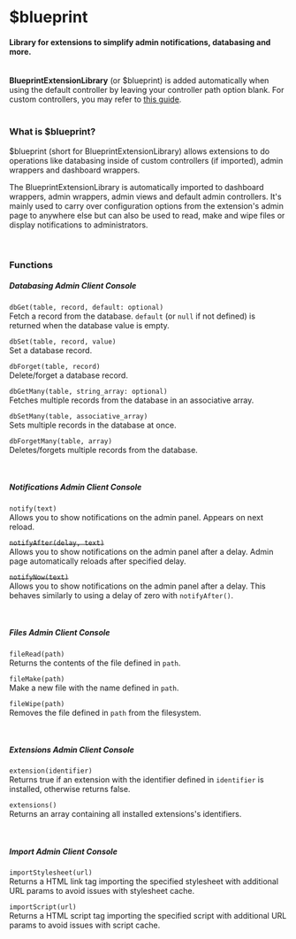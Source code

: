 # $blueprint

<h4 class="fw-light">Library for extensions to simplify admin notifications, databasing and more.</h4><br/>

<div class="alert mt-2 rounded-4 border" role="alert">
  <i class="bi bi-currency-dollar mt-1" style="font-size:23px; float: left;"></i>
  <div class="ps-3 ms-3"><b>BlueprintExtensionLibrary</b> (or $blueprint) is added automatically when using the default controller by leaving your controller path option blank. For custom controllers, you may refer to <a href="?page=developing-extensions/Custom-controllers" class="alert-link">this guide</a>.</div>
</div><br/>

### **What is $blueprint?**

\$blueprint (short for BlueprintExtensionLibrary) allows extensions to do operations like databasing inside of custom controllers (if imported), admin wrappers and dashboard wrappers.

The BlueprintExtensionLibrary is automatically imported to dashboard wrappers, admin wrappers, admin views and default admin controllers. It's mainly used to carry over configuration options from the extension's admin page to anywhere else but can also be used to read, make and wipe files or display notifications to administrators.

<br/>

### **Functions**

##### Databasing <span class="badge bg-primary-subtle text-primary-emphasis rounded-pill">Admin <i class="bi bi-check"></i></span> <span class="badge bg-primary-subtle text-primary-emphasis rounded-pill">Client <i class="bi bi-check"></i></span> <span class="badge bg-primary-subtle text-primary-emphasis rounded-pill">Console <i class="bi bi-check"></i></span>

`dbGet(table, record, default: optional)` <tag type="new" content="beta-2024-12"/></tag>\
Fetch a record from the database. `default` (or `null` if not defined) is returned when the database value is empty.

`dbSet(table, record, value)`\
Set a database record.

`dbForget(table, record)`\
Delete/forget a database record.

`dbGetMany(table, string_array: optional)` <tag type="new" content="beta-2024-12"/></tag>\
Fetches multiple records from the database in an associative array.

`dbSetMany(table, associative_array)` <tag type="new" content="beta-2024-12"/></tag>\
Sets multiple records in the database at once.

`dbForgetMany(table, array)` <tag type="new" content="beta-2024-12"/></tag>\
Deletes/forgets multiple records from the database.

<br/>

##### Notifications <span class="badge bg-primary-subtle text-primary-emphasis rounded-pill">Admin <i class="bi bi-check"></i></span> <span class="badge bg-secondary-subtle text-secondary-emphasis rounded-pill opacity-50">Client <i class="bi bi-x"></i></span> <span class="badge bg-secondary-subtle text-secondary-emphasis rounded-pill opacity-50">Console <i class="bi bi-x"></i></span>

`notify(text)`\
Allows you to show notifications on the admin panel. Appears on next reload.

~~`notifyAfter(delay, text)`~~ <tag type="deprecated" content="beta-2024-12"/></tag>\
Allows you to show notifications on the admin panel after a delay. Admin page automatically reloads after specified delay.

~~`notifyNow(text)`~~ <tag type="deprecated" content="beta-2024-12"/></tag>\
Allows you to show notifications on the admin panel after a delay. This behaves similarly to using a delay of zero with `notifyAfter()`.

<br/>

##### Files <span class="badge bg-primary-subtle text-primary-emphasis rounded-pill">Admin <i class="bi bi-check"></i></span> <span class="badge bg-primary-subtle text-primary-emphasis rounded-pill">Client <i class="bi bi-check"></i></span> <span class="badge bg-primary-subtle text-primary-emphasis rounded-pill">Console <i class="bi bi-check"></i></span>

`fileRead(path)`\
Returns the contents of the file defined in `path`.

`fileMake(path)`\
Make a new file with the name defined in `path`.

`fileWipe(path)`\
Removes the file defined in `path` from the filesystem.

<br/>

##### Extensions <span class="badge bg-primary-subtle text-primary-emphasis rounded-pill">Admin <i class="bi bi-check"></i></span> <span class="badge bg-primary-subtle text-primary-emphasis rounded-pill">Client <i class="bi bi-check"></i></span> <span class="badge bg-primary-subtle text-primary-emphasis rounded-pill">Console <i class="bi bi-check"></i></span>

`extension(identifier)`\
Returns true if an extension with the identifier defined in `identifier` is installed, otherwise returns false.

`extensions()` <tag type="new" content="beta-2024-12"/></tag>\
Returns an array containing all installed extensions's identifiers.

<br/>

##### Import <span class="badge bg-primary-subtle text-primary-emphasis rounded-pill">Admin <i class="bi bi-check"></i></span> <span class="badge bg-primary-subtle text-primary-emphasis rounded-pill">Client <i class="bi bi-check"></i></span> <span class="badge bg-secondary-subtle text-secondary-emphasis rounded-pill opacity-50">Console <i class="bi bi-x"></i></span>

`importStylesheet(url)`\
Returns a HTML link tag importing the specified stylesheet with additional URL params to avoid issues with stylesheet cache.

`importScript(url)`\
Returns a HTML script tag importing the specified script with additional URL params to avoid issues with script cache.
